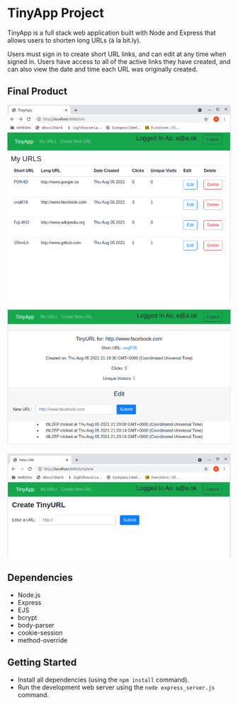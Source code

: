 # TinyApp Project

TinyApp is a full stack web application built with Node and Express that allows users to shorten long URLs (à la bit.ly).

Users must sign in to create short URL links, and can edit at any time when signed in. Users have access to all of the active links they have created, and can also view the date and time each URL was originally created.

## Final Product

!["Screenshot of URLs page"](https://github.com/mcken-vince/tinyapp/blob/master/docs/urls-page.png)

!["Screenshot of URL edit page"](https://github.com/mcken-vince/tinyapp/blob/master/docs/url-edit-page.png)

!["Screenshot of create-new-URL page"](https://github.com/mcken-vince/tinyapp/blob/master/docs/urls-new-page.png)

## Dependencies

- Node.js
- Express
- EJS
- bcrypt
- body-parser
- cookie-session
- method-override

## Getting Started

- Install all dependencies (using the `npm install` command).
- Run the development web server using the `node express_server.js` command.